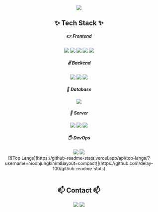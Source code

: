 
<div align="center">
  <img src="https://capsule-render.vercel.app/api?type=venom&color=gradient&height=200&section=header&text=Welcome%20to%20moonjung's%20GitHub%20👋&animation=twinkling&fontSize=35&fontColor=000000" />
</div>


<h2 align="center">✨ Tech Stack ✨</h3>

<h5 align="center"> 👉 Frontend</h5>
<div align=center> 
  <img src="https://img.shields.io/badge/html5-E34F26?style=flat-square&logo=html5&logoColor=white">
  <img src="https://img.shields.io/badge/css-1572B6?style=flat-square&logo=css3&logoColor=white">
  <img src="https://img.shields.io/badge/javascript-F7DF1E?style=flat-square&logo=javascript&logoColor=black">
  <img src="https://img.shields.io/badge/jquery-0769AD?style=flat-square&logo=jquery&logoColor=white">
  <img src="https://img.shields.io/badge/vue.js-4FC08D?style=flat-square&logo=vue.js&logoColor=white">
</div>

<h5 align="center">✌ Backend</h5>
<div align=center> 
  <img src="https://img.shields.io/badge/java-007396?style=flat-square&logo=java&logoColor=white">
  <img src="https://img.shields.io/badge/spring-6DB33F?style=flat-square&logo=spring&logoColor=white">
  <img src="https://img.shields.io/badge/springboot-6DB33F?style=flat-square&logo=springboot&logoColor=white">
</div>

<h5 align="center">🤟 Database</h5>
<div align=center> 
  <img src="https://img.shields.io/badge/mysql-4479A1?style=flat-square&logo=mysql&logoColor=white">
</div>

<h5 align="center">🖖 Server</h5>
<div align=center> 
  <img src="https://img.shields.io/badge/amazonaws-232F3E?style=flat-square&logo=amazonaws&logoColor=white">
  <img src="https://img.shields.io/badge/linux-FCC624?style=flat-square&logo=linux&logoColor=black">
  <img src="https://img.shields.io/badge/apache tomcat-F8DC75?style=flat-square&logo=apachetomcat&logoColor=white">
</div>

<h5 align="center">🖐 DevOps</h5>
<div align=center> 
  <img src="https://img.shields.io/badge/docker-%230db7ed.svg?style=flat-square&logo=docker&logoColor=white">
  <img src="https://img.shields.io/badge/github-181717?style=flat-square&logo=github&logoColor=white">
</div>
<div align="center">
  [![Top Langs](https://github-readme-stats.vercel.app/api/top-langs/?username=moonjungkimm&layout=compact)](https://github.com/delay-100/github-readme-stats)
</div>
<br>

<h2 align="center">📫 Contact 📫</h3>


<div align="center">
  <a href="https://low-approval-845.notion.site/Minimal-Designer-Resume-a366ea4339dd46fbbc846946156a6a95?pvs=4"><img src="https://img.shields.io/badge/Notion-000000?style=for-the-badge&logo=notion&logoColor=white" /></a>
  <a href="mailto:moon_d_2@naver.com"><img src="https://img.shields.io/badge/moon_d_2@naver.com-03C75A?style=for-the-badge&logo=Mail&logoColor=white"/></a>
</div>




<!--
**moonjungkimm/moonjungkimm** is a ✨ _special_ ✨ repository because its `README.md` (this file) appears on your GitHub profile.

Here are some ideas to get you started:

- 🔭 I’m currently working on ...
- 🌱 I’m currently learning ...
- 👯 I’m looking to collaborate on ...
- 🤔 I’m looking for help with ...
- 💬 Ask me about ...
- 📫 How to reach me: ...
- 😄 Pronouns: ...
- ⚡ Fun fact: ...
-->
